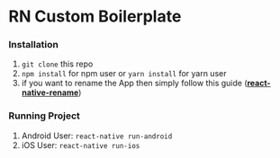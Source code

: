 # RN Custom Boilerplate

### Installation
1. `git clone` this repo
2. `npm install` for npm user or `yarn install` for yarn user
3. if you want to rename the App then simply follow this guide ([**react-native-rename**](https://github.com/junedomingo/react-native-rename))

### Running Project
1. Android User: `react-native run-android`
2. iOS User: `react-native run-ios`
